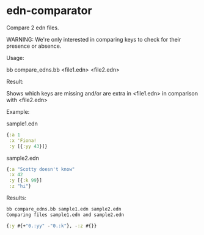 # edn-comparator

Compare 2 edn files.

WARNING: We're only interested in comparing keys to check for their presence or absence.

Usage:

bb compare_edns.bb <file1.edn> <file2.edn>

Result:

Shows which keys are missing and/or are extra in <file1.edn> in comparison with <file2.edn>

Example:

sample1.edn

```clojure
{:a 1
 :x 'Fiona!
 :y [{:yy 43}]}
```

sample2.edn

```clojure
{:a "Scotty doesn't know"
 :x 42
 :y [{:k 99}]
 :z "hi"}
```

Results:

```bash
bb compare_edns.bb sample1.edn sample2.edn
Comparing files sample1.edn and sample2.edn
```

```clojure
{:y #{+"0.:yy" -"0.:k"}, -:z #{}}
```
